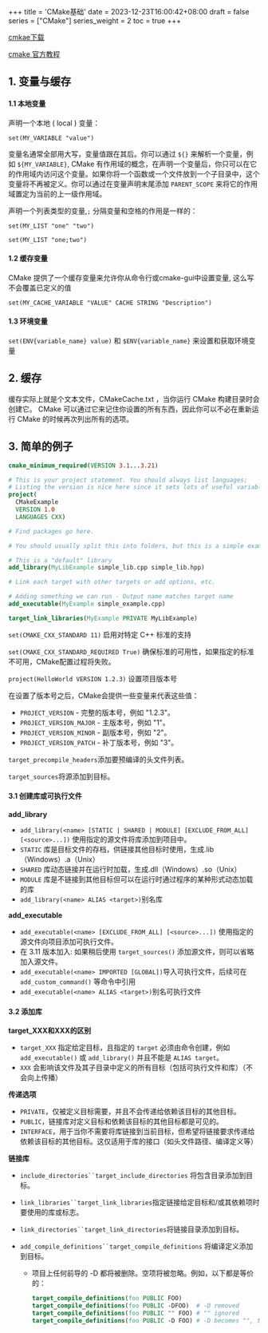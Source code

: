 +++
title = 'CMake基础'
date = 2023-12-23T16:00:42+08:00
draft = false
series = ["CMake"]
series_weight = 2
toc = true
+++

[cmkae下载](https://cmake.org/download/)

[cmake 官方教程](https://cmake.org/cmake/help/latest/guide/tutorial/index.html)

## 1. 变量与缓存

#### 1.1 本地变量
声明一个本地 ( local ) 变量：

`set(MY_VARIABLE "value")`

变量名通常全部用大写，变量值跟在其后。你可以通过 `${}` 来解析一个变量，例如 `${MY_VARIABLE}`, CMake 有作用域的概念，在声明一个变量后，你只可以在它的作用域内访问这个变量。如果你将一个函数或一个文件放到一个子目录中，这个变量将不再被定义。你可以通过在变量声明末尾添加 `PARENT_SCOPE` 来将它的作用域置定为当前的上一级作用域。

声明一个列表类型的变量,`;` 分隔变量和空格的作用是一样的：

`set(MY_LIST "one" "two")`

`set(MY_LIST "one;two")`

#### 1.2 缓存变量

CMake 提供了一个缓存变量来允许你从命令行或cmake-gui中设置变量, 这么写不会覆盖已定义的值

`set(MY_CACHE_VARIABLE "VALUE" CACHE STRING "Description")`

#### 1.3 环境变量

`set(ENV{variable_name} value)` 和 `$ENV{variable_name}` 来设置和获取环境变量

## 2. 缓存
缓存实际上就是个文本文件，CMakeCache.txt ，当你运行 CMake 构建目录时会创建它。 CMake 可以通过它来记住你设置的所有东西，因此你可以不必在重新运行 CMake 的时候再次列出所有的选项。

## 3. 简单的例子
```cmake 
cmake_minimum_required(VERSION 3.1...3.21)

# This is your project statement. You should always list languages;
# Listing the version is nice here since it sets lots of useful variables
project(
  CMakeExample
  VERSION 1.0
  LANGUAGES CXX)

# Find packages go here.

# You should usually split this into folders, but this is a simple example

# This is a "default" library
add_library(MyLibExample simple_lib.cpp simple_lib.hpp)

# Link each target with other targets or add options, etc.

# Adding something we can run - Output name matches target name
add_executable(MyExample simple_example.cpp)

target_link_libraries(MyExample PRIVATE MyLibExample)
```

`set(CMAKE_CXX_STANDARD 11)`  启用对特定 C++ 标准的支持

`set(CMAKE_CXX_STANDARD_REQUIRED True)` 确保标准的可用性，如果指定的标准不可用，CMake配置过程将失败。

`project(HelloWorld VERSION 1.2.3)` 设置项目版本号

在设置了版本号之后，CMake会提供一些变量来代表这些值：
- `PROJECT_VERSION` - 完整的版本号，例如 "1.2.3"。
- `PROJECT_VERSION_MAJOR` - 主版本号，例如 "1"。
- `PROJECT_VERSION_MINOR` - 副版本号，例如 "2"。
- `PROJECT_VERSION_PATCH` - 补丁版本号，例如 "3"。
  
`target_precompile_headers`添加要预编译的头文件列表。

`target_sources`将源添加到目标。

#### 3.1 创建库或可执行文件
**add_library**
  - `add_library(<name> [STATIC | SHARED | MODULE] [EXCLUDE_FROM_ALL] [<source>...])` 使用指定的源文件将库添加到项目中。
  - `STATIC` 库是目标文件的存档，供链接其他目标时使用，生成.lib（Windows）.a（Unix）
  - `SHARED` 库动态链接并在运行时加载，生成.dll（Windows）.so（Unix）
  - `MODULE` 库是不链接到其他目标但可以在运行时通过程序的某种形式动态加载的库
  - `add_library(<name> ALIAS <target>)`别名库

**add_executable**
  - `add_executable(<name> [EXCLUDE_FROM_ALL] [<source>...])` 使用指定的源文件向项目添加可执行文件。
  - 在 3.11 版本加入: 如果稍后使用 `target_sources()` 添加源文件，则可以省略加入源文件。
  - `add_executable(<name> IMPORTED [GLOBAL])`导入可执行文件，后续可在`add_custom_command()` 等命令中引用
  - `add_executable(<name> ALIAS <target>)`别名可执行文件


#### 3.2 添加库
**target_XXX和XXX的区别**
- `target_XXX` 指定给定目标，且指定的 `target` 必须由命令创建，例如 `add_executable()` 或 `add_library()` 并且不能是 `ALIAS target`。
- `XXX` 会影响该文件及其子目录中定义的所有目标（包括可执行文件和库）（不会向上传播）
  
**传递选项**
- `PRIVATE`，仅被定义目标需要，并且不会传递给依赖该目标的其他目标。
- `PUBLIC`，链接库对定义目标和依赖该目标的其他目标都是可见的。
- `INTERFACE`，用于当你不需要将库链接到当前目标，但希望将链接要求传递给依赖该目标的其他目标。这仅适用于库的接口（如头文件路径、编译定义等）

**链接库**
- `include_directories``target_include_directories` 将包含目录添加到目标。

- `link_libraries``target_link_libraries`指定链接给定目标和/或其依赖项时要使用的库或标志。

- `link_directories``target_link_directories`将链接目录添加到目标。

- `add_compile_definitions``target_compile_definitions` 将编译定义添加到目标。
  - 项目上任何前导的 -D 都将被删除。空项将被忽略。例如，以下都是等价的：
    ```cmake
    target_compile_definitions(foo PUBLIC FOO)
    target_compile_definitions(foo PUBLIC -DFOO)  # -D removed
    target_compile_definitions(foo PUBLIC "" FOO) # "" ignored
    target_compile_definitions(foo PUBLIC -D FOO) # -D becomes "", then ignored
    ```